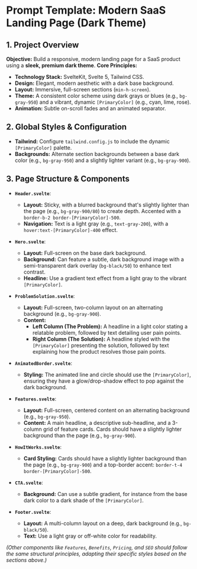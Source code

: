 # Prompt Template: Modern SaaS Landing Page (Dark Theme)

## 1. Project Overview

**Objective:** Build a responsive, modern landing page for a SaaS product using a **sleek, premium dark theme**.
**Core Principles:**
- **Technology Stack:** SvelteKit, Svelte 5, Tailwind CSS.
- **Design:** Elegant, modern aesthetic with a dark base background.
- **Layout:** Immersive, full-screen sections (`min-h-screen`).
- **Theme:** A consistent color scheme using dark grays or blues (e.g., `bg-gray-950`) and a vibrant, dynamic `[PrimaryColor]` (e.g., cyan, lime, rose).
- **Animation:** Subtle on-scroll fades and an animated separator.

## 2. Global Styles & Configuration
- **Tailwind:** Configure `tailwind.config.js` to include the dynamic `[PrimaryColor]` palette.
- **Backgrounds:** Alternate section backgrounds between a base dark color (e.g., `bg-gray-950`) and a slightly lighter variant (e.g., `bg-gray-900`).

## 3. Page Structure & Components

- **`Header.svelte`**:
  - **Layout:** Sticky, with a blurred background that's slightly lighter than the page (e.g., `bg-gray-900/80`) to create depth. Accented with a `border-b-2 border-[PrimaryColor]-500`.
  - **Navigation:** Text is a light gray (e.g., `text-gray-200`), with a `hover:text-[PrimaryColor]-400` effect.

- **`Hero.svelte`**:
  - **Layout:** Full-screen on the base dark background.
  - **Background:** Can feature a subtle, dark background image with a semi-transparent dark overlay (`bg-black/50`) to enhance text contrast.
  - **Headline:** Use a gradient text effect from a light gray to the vibrant `[PrimaryColor]`.

- **`ProblemSolution.svelte`**:
  - **Layout:** Full-screen, two-column layout on an alternating background (e.g., `bg-gray-900`).
  - **Content:**
    - **Left Column (The Problem):** A headline in a light color stating a relatable problem, followed by text detailing user pain points.
    - **Right Column (The Solution):** A headline styled with the `[PrimaryColor]` presenting the solution, followed by text explaining how the product resolves those pain points.

- **`AnimatedBorder.svelte`**:
  - **Styling:** The animated line and circle should use the `[PrimaryColor]`, ensuring they have a glow/drop-shadow effect to pop against the dark background.

- **`Features.svelte`**:
  - **Layout:** Full-screen, centered content on an alternating background (e.g., `bg-gray-950`).
  - **Content:** A main headline, a descriptive sub-headline, and a 3-column grid of feature cards. Cards should have a slightly lighter background than the page (e.g., `bg-gray-900`).

- **`HowItWorks.svelte`**:
  - **Card Styling:** Cards should have a slightly lighter background than the page (e.g., `bg-gray-900`) and a top-border accent: `border-t-4 border-[PrimaryColor]-500`.

- **`CTA.svelte`**:
  - **Background:** Can use a subtle gradient, for instance from the base dark color to a dark shade of the `[PrimaryColor]`.

- **`Footer.svelte`**:
  - **Layout:** A multi-column layout on a deep, dark background (e.g., `bg-black/50`).
  - **Text:** Use a light gray or off-white color for readability.

*(Other components like `Features`, `Benefits`, `Pricing`, and `SEO` should follow the same structural principles, adapting their specific styles based on the sections above.)* 